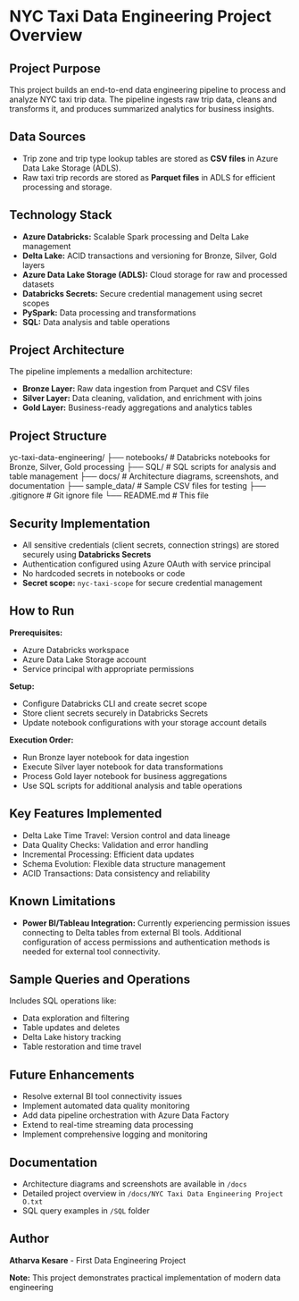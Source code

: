 # NYC Taxi Data Engineering Project Overview

## **Project Purpose**  
This project builds an end-to-end data engineering pipeline to process and analyze NYC taxi trip data. The pipeline ingests raw trip data, cleans and transforms it, and produces summarized analytics for business insights.

## **Data Sources**  
- Trip zone and trip type lookup tables are stored as **CSV files** in Azure Data Lake Storage (ADLS).  
- Raw taxi trip records are stored as **Parquet files** in ADLS for efficient processing and storage.

## **Technology Stack**  
- **Azure Databricks:** Scalable Spark processing and Delta Lake management  
- **Delta Lake:** ACID transactions and versioning for Bronze, Silver, Gold layers  
- **Azure Data Lake Storage (ADLS):** Cloud storage for raw and processed datasets  
- **Databricks Secrets:** Secure credential management using secret scopes  
- **PySpark:** Data processing and transformations  
- **SQL:** Data analysis and table operations

## **Project Architecture**  
The pipeline implements a medallion architecture:  
- **Bronze Layer:** Raw data ingestion from Parquet and CSV files  
- **Silver Layer:** Data cleaning, validation, and enrichment with joins  
- **Gold Layer:** Business-ready aggregations and analytics tables


## **Project Structure** 

yc-taxi-data-engineering/
├── notebooks/ # Databricks notebooks for Bronze, Silver, Gold processing
├── SQL/ # SQL scripts for analysis and table management
├── docs/ # Architecture diagrams, screenshots, and documentation
├── sample_data/ # Sample CSV files for testing
├── .gitignore # Git ignore file
└── README.md # This file

## **Security Implementation**  
- All sensitive credentials (client secrets, connection strings) are stored securely using **Databricks Secrets**  
- Authentication configured using Azure OAuth with service principal  
- No hardcoded secrets in notebooks or code  
- **Secret scope:** `nyc-taxi-scope` for secure credential management

## **How to Run**  
**Prerequisites:**  
- Azure Databricks workspace  
- Azure Data Lake Storage account  
- Service principal with appropriate permissions  

**Setup:**  
- Configure Databricks CLI and create secret scope  
- Store client secrets securely in Databricks Secrets  
- Update notebook configurations with your storage account details

**Execution Order:**  
- Run Bronze layer notebook for data ingestion  
- Execute Silver layer notebook for data transformations  
- Process Gold layer notebook for business aggregations  
- Use SQL scripts for additional analysis and table operations

## **Key Features Implemented**  
- Delta Lake Time Travel: Version control and data lineage  
- Data Quality Checks: Validation and error handling  
- Incremental Processing: Efficient data updates  
- Schema Evolution: Flexible data structure management  
- ACID Transactions: Data consistency and reliability

## **Known Limitations**  
- **Power BI/Tableau Integration:** Currently experiencing permission issues connecting to Delta tables from external BI tools. Additional configuration of access permissions and authentication methods is needed for external tool connectivity.

## **Sample Queries and Operations**  
Includes SQL operations like:  
- Data exploration and filtering  
- Table updates and deletes  
- Delta Lake history tracking  
- Table restoration and time travel

## **Future Enhancements**  
- Resolve external BI tool connectivity issues  
- Implement automated data quality monitoring  
- Add data pipeline orchestration with Azure Data Factory  
- Extend to real-time streaming data processing  
- Implement comprehensive logging and monitoring

## **Documentation**  
- Architecture diagrams and screenshots are available in `/docs`  
- Detailed project overview in `/docs/NYC Taxi Data Engineering Project O.txt`  
- SQL query examples in `/SQL` folder

## **Author**  
**Atharva Kesare** - First Data Engineering Project

**Note:** This project demonstrates practical implementation of modern data engineering 